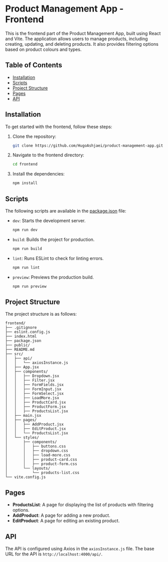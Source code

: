 # Product Management App - Frontend

This is the frontend part of the Product Management App, built using React and Vite. The application allows users to manage products, including creating, updating, and deleting products. It also provides filtering options based on product colours and types.

## Table of Contents

- [Installation](#installation)
- [Scripts](#scripts)
- [Project Structure](#project-structure)
- [Pages](#pages)
- [API](#api)

## Installation

To get started with the frontend, follow these steps:

1. Clone the repository:

   ```sh
   git clone https://github.com/HugoAshjaei/product-management-app.git
   ```

2. Navigate to the frontend directory:

   ```sh
   cd frontend
   ```

3. Install the dependencies:
   ```sh
   npm install
   ```

## Scripts

The following scripts are available in the [package.json](http://_vscodecontentref_/1) file:

- `dev`: Starts the development server.

  ```sh
  npm run dev
  ```

- `build`: Builds the project for production.

  ```sh
  npm run build
  ```

- `lint`: Runs ESLint to check for linting errors.

  ```sh
  npm run lint
  ```

- `preview`: Previews the production build.
  ```sh
  npm run preview
  ```

## Project Structure

The project structure is as follows:

```
frontend/
├── .gitignore
├── eslint.config.js
├── index.html
├── package.json
├── public/
├── README.md
├── src/
│   ├── api/
│   │   └── axiosInstance.js
│   ├── App.jsx
│   ├── components/
│   │   ├── Dropdown.jsx
│   │   ├── Filter.jsx
│   │   ├── FormFields.jsx
│   │   ├── FormInput.jsx
│   │   ├── FormSelect.jsx
│   │   ├── LoadMore.jsx
│   │   ├── ProductCard.jsx
│   │   ├── ProductForm.jsx
│   │   ├── ProductsList.jsx
│   ├── main.jsx
│   ├── pages/
│   │   ├── AddProduct.jsx
│   │   ├── EditProduct.jsx
│   │   └── ProductsList.jsx
│   └── styles/
│       ├── components/
│       │   ├── buttons.css
│       │   ├── dropdown.css
│       │   ├── load-more.css
│       │   ├── product-card.css
│       │   ├── product-form.css
│       └── layouts/
│           └── products-list.css
└── vite.config.js
```

## Pages

- **ProductsList**: A page for displaying the list of products with filtering options.
- **AddProduct**: A page for adding a new product.
- **EditProduct**: A page for editing an existing product.

## API

The API is configured using Axios in the `axiosInstance.js` file. The base URL for the API is `http://localhost:4000/api/`.
